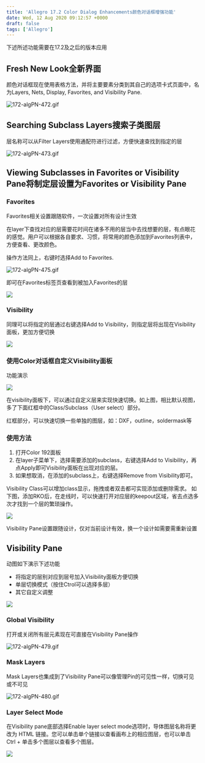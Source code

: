 ```yaml
---
title: 'Allegro 17.2 Color Dialog Enhancements颜色对话框增强功能'
date: Wed, 12 Aug 2020 09:12:57 +0000
draft: false
tags: ['Allegro']
---
```


下述所述功能需要在17.2及之后的版本应用

Fresh New Look全新界面
------------------

颜色对话框现在使用表格方法，并将主要要素分类到其自己的选项卡式页面中，名为Layers, Nets, Display, Favorites, and Visibility Pane.

![172-algPN-472.gif](https://a1024.synology.me:222/images/172-algPN-472.gif)

Searching Subclass Layers搜索子类图层
-------------------------------

层名称可以从Filter Layers使用通配符进行过滤，方便快速查找到指定的层

![172-algPN-473.gif](https://a1024.synology.me:222/images/172-algPN-473.gif)

Viewing Subclasses in Favorites or Visibility Pane将制定层设置为Favorites or Visibility Pane
-------------------------------------------------------------------------------------

### Favorites

Favorites相关设置跟随软件，一次设置对所有设计生效

在layer下查找对应的层需要花时间在诸多不用的层当中去找想要的层，有点眼花的感觉。用户可以根据各自要求、习惯，将常用的颜色添加到Favorites列表中，方便查看、更改颜色。

操作方法同上，右键时选择Add to Favorites.

![172-algPN-475.gif](https://a1024.synology.me:222/images/172-algPN-475.gif)

即可在Favorites标签页查看到被加入Favorites的层

![](http://a1024.synology.me:222/images/blog2022/visifav.png)

### Visibility

同理可以将指定的层通过右键选择Add to Visibility，则指定层将出现在Visibility面板，更加方便切换

![](http://a1024.synology.me:222/images/blog2022/Visibility.png)

### 使用Color对话框自定义Visibility面板

功能演示

![](https://a1024.synology.me:222/images/blog2022/10.10.gif)

在visibility面板下，可以通过自定义层来实现快速切换。如上图，相比默认视图，多了下面红框中的Class/Subclass（User select）部分。

红框部分，可以快速切换一些单独的图层，如：DXF，outline，soldermask等

### 使用方法

1.  打开Color 192面板
2.  在layer子菜单下，选择需要添加的subclass，右键选择Add to Visibility，再点Apply即可Visibility面板在出现对应的层。
3.  如果想取消，在添加的subclass上，右键选择Remove from Visibility即可。

Visibility Class可以增加class显示，拖拽或者双击都可实现添加或删除需求。 如下图，添加RKO后，在走线时，可以快速打开对应层的keepout区域，省去点选多次才找到一个层的繁琐操作。

![](http://a1024.synology.me:222/images/blog2022/visiuser.gif)

Visibility Pane设置跟随设计，仅对当前设计有效，换一个设计如需要需重新设置

Visibility Pane
---------------

动图如下演示下述功能

*   将指定的层别对应到层号加入Visibility面板方便切换
*   单层切换模式（按住Ctrol可以选择多层）
*   其它自定义调整

![](http://a1024.synology.me:222/images/blog2022/visipane.gif)

### Global Visibility

打开或关闭所有层元素现在可直接在Visibility Pane操作

![172-algPN-479.gif](https://a1024.synology.me:222/images/172-algPN-479.gif)

### Mask Layers

Mask Layers也集成到了Visibility Pane可以像管理Pin的可见性一样，切换可见或不可见

![172-algPN-480.gif](https://a1024.synology.me:222/images/172-algPN-480.gif)

### Layer Select Mode

在Visibility pane底部选择Enable layer select mode选项时，导体图层名称将更改为 HTML 链接。您可以单击单个链接以查看画布上的相应图层，也可以单击 Ctrl + 单击多个图层以查看多个图层。

![](https://a1024.synology.me:222/images/blog2022/10.14.gif)